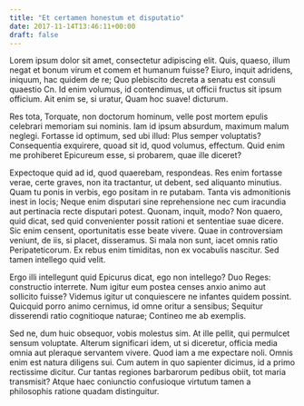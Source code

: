 ```yaml
---
title: "Et certamen honestum et disputatio"
date: 2017-11-14T13:46:11+00:00
draft: false
---
```


Lorem ipsum dolor sit amet, consectetur adipiscing elit. Quis, quaeso, illum
negat et bonum virum et comem et humanum fuisse? Eiuro, inquit adridens,
iniquum, hac quidem de re; Quo plebiscito decreta a senatu est consuli quaestio
Cn. Id enim volumus, id contendimus, ut officii fructus sit ipsum officium. Ait
enim se, si uratur, Quam hoc suave! dicturum.

Res tota, Torquate, non doctorum hominum, velle post mortem epulis celebrari
memoriam sui nominis. Iam id ipsum absurdum, maximum malum neglegi. Fortasse id
optimum, sed ubi illud: Plus semper voluptatis? Consequentia exquirere, quoad
sit id, quod volumus, effectum. Quid enim me prohiberet Epicureum esse, si
probarem, quae ille diceret?

Expectoque quid ad id, quod quaerebam, respondeas. Res enim fortasse verae,
certe graves, non ita tractantur, ut debent, sed aliquanto minutius. Quam tu
ponis in verbis, ego positam in re putabam. Tanta vis admonitionis inest in
locis; Neque enim disputari sine reprehensione nec cum iracundia aut pertinacia
recte disputari potest. Quonam, inquit, modo? Non quaero, quid dicat, sed quid
convenienter possit rationi et sententiae suae dicere. Sic enim censent,
oportunitatis esse beate vivere. Quae in controversiam veniunt, de iis, si
placet, disseramus. Si mala non sunt, iacet omnis ratio Peripateticorum. Ex
rebus enim timiditas, non ex vocabulis nascitur. Sed tamen intellego quid
velit.

Ergo illi intellegunt quid Epicurus dicat, ego non intellego? Duo Reges:
constructio interrete. Num igitur eum postea censes anxio animo aut sollicito
fuisse? Videmus igitur ut conquiescere ne infantes quidem possint. Quicquid
porro animo cernimus, id omne oritur a sensibus; Sequitur disserendi ratio
cognitioque naturae; Contineo me ab exemplis.

Sed ne, dum huic obsequor, vobis molestus sim. At ille pellit, qui permulcet
sensum voluptate. Alterum significari idem, ut si diceretur, officia media
omnia aut pleraque servantem vivere. Quod iam a me expectare noli. Omnis enim
est natura diligens sui. Cum autem in quo sapienter dicimus, id a primo
rectissime dicitur. Cur tantas regiones barbarorum pedibus obiit, tot maria
transmisit? Atque haec coniunctio confusioque virtutum tamen a philosophis
ratione quadam distinguitur.

